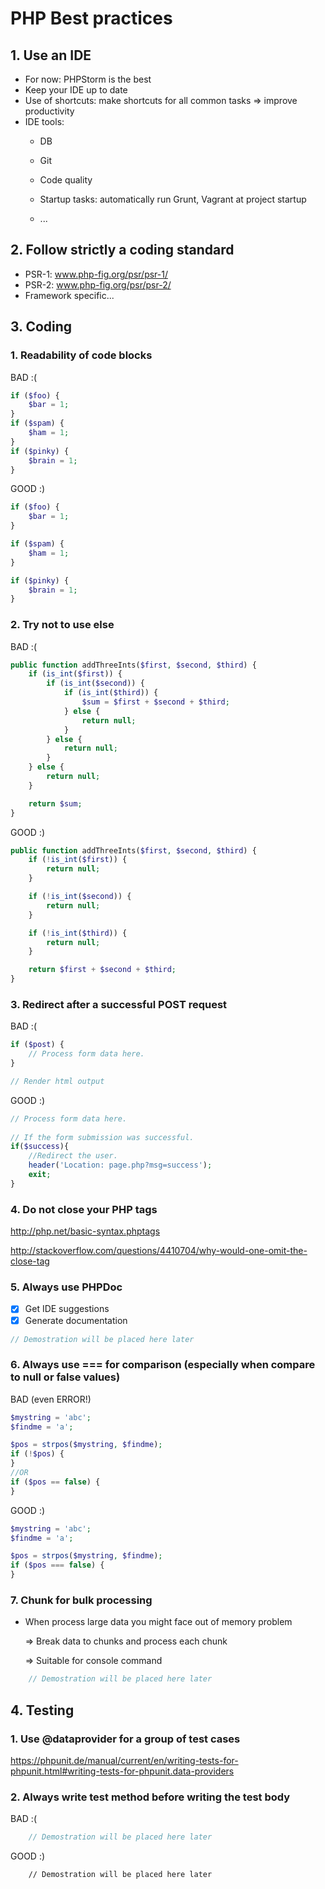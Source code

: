 # PHP Best practices

## 1. Use an IDE

- For now: PHPStorm is the best
- Keep your IDE up to date
- Use of shortcuts: make shortcuts for all common tasks => improve productivity
- IDE tools:
  - DB
  - Git
  - Code quality 
  - Startup tasks: automatically run Grunt, Vagrant at project startup
  
  - ...

## 2. Follow strictly a coding standard
- PSR-1: www.php-fig.org/psr/psr-1/
- PSR-2: www.php-fig.org/psr/psr-2/
- Framework specific...

## 3. Coding

### 1. Readability of code blocks
BAD :(
```php
if ($foo) {
    $bar = 1;
}
if ($spam) {
    $ham = 1;
}
if ($pinky) {
    $brain = 1;
}
```

GOOD :)
```php
if ($foo) {
    $bar = 1;
}

if ($spam) {
    $ham = 1;
}

if ($pinky) {
    $brain = 1;
}
```

### 2. Try not to use else
BAD :(
```php
public function addThreeInts($first, $second, $third) {
    if (is_int($first)) {
        if (is_int($second)) {
            if (is_int($third)) {
                $sum = $first + $second + $third;
            } else {
                return null;
            }
        } else {
            return null;
        }
    } else {
        return null;
    }

    return $sum;
}
```

GOOD :)
```php
public function addThreeInts($first, $second, $third) {
    if (!is_int($first)) {
        return null;
    }

    if (!is_int($second)) {
        return null;
    }

    if (!is_int($third)) {
        return null;
    }

    return $first + $second + $third;
}
```

### 3. Redirect after a successful POST request
BAD :(
```php
if ($post) {
    // Process form data here.
}

// Render html output
```

GOOD :)
```php
// Process form data here.
 
// If the form submission was successful.
if($success){
    //Redirect the user.
    header('Location: page.php?msg=success');
    exit;
}
```

### 4. Do not close your PHP tags

http://php.net/basic-syntax.phptags

http://stackoverflow.com/questions/4410704/why-would-one-omit-the-close-tag

### 5. Always use PHPDoc
- [x] Get IDE suggestions
- [x] Generate documentation

```php
// Demostration will be placed here later
```
### 6. Always use === for comparison (especially when compare to null or false values)
BAD (even ERROR!)
```php
$mystring = 'abc';
$findme = 'a';

$pos = strpos($mystring, $findme);
if (!$pos) {
}
//OR
if ($pos == false) {
}
```

GOOD :)
```php
$mystring = 'abc';
$findme = 'a';

$pos = strpos($mystring, $findme);
if ($pos === false) {
}
```

### 7. Chunk for bulk processing
- When process large data you might face out of memory problem

  => Break data to chunks and process each chunk

  => Suitable for console command

```php
    // Demostration will be placed here later
```
## 4. Testing
### 1. Use @dataprovider for a group of test cases
https://phpunit.de/manual/current/en/writing-tests-for-phpunit.html#writing-tests-for-phpunit.data-providers

### 2. Always write test method before writing the test body
BAD :(
```php
    // Demostration will be placed here later
```

GOOD :)
```
    // Demostration will be placed here later
```
